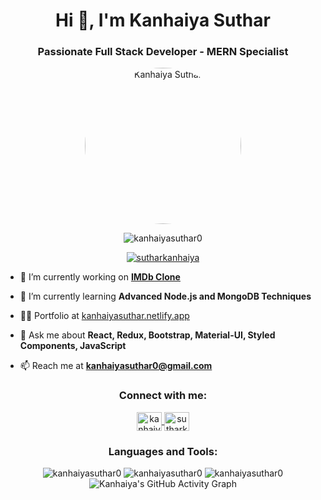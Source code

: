 <h1 align="center">Hi 👋, I'm Kanhaiya Suthar</h1>
<h3 align="center">Passionate Full Stack Developer - MERN Specialist</h3>

<p align="center">
    <img style="border-radius: 50%;" src="https://i.ibb.co/H7506CX/Java-Script-frameworks-rafiki.png" width="250" height="250" alt="Kanhaiya Suthar" />
</p>

<p align="center">
    <img src="https://komarev.com/ghpvc/?username=kanhaiyasuthar0&label=Profile%20Views&color=blueviolet&style=flat-square" alt="kanhaiyasuthar0" />
</p>

<p align="center">
    <a href="https://twitter.com/sutharkanhaiya" target="blank">
        <img src="https://img.shields.io/twitter/follow/sutharkanhaiya?logo=twitter&style=social" alt="sutharkanhaiya" />
    </a>
</p>

- 🔭 I’m currently working on **[IMDb Clone](https://github.com/kanhaiyasuthar0/imdb)**

- 🌱 I’m currently learning **Advanced Node.js and MongoDB Techniques**

- 👨‍💻 Portfolio at [kanhaiyasuthar.netlify.app](https://kanhaiyasuthar.netlify.app/)

- 💬 Ask me about **React, Redux, Bootstrap, Material-UI, Styled Components, JavaScript**

- 📫 Reach me at **kanhaiyasuthar0@gmail.com**

<h3 align="center">Connect with me:</h3>
<p align="center">
    <a href="https://linkedin.com/in/kanhaiya-suthar" target="blank">
        <img align="center" src="https://raw.githubusercontent.com/rahuldkjain/github-profile-readme-generator/master/src/images/icons/Social/linked-in-alt.svg" alt="kanhaiya-suthar" height="30" width="40" />
    </a>
    <a href="https://twitter.com/sutharkanhaiya" target="blank">
        <img align="center" src="https://raw.githubusercontent.com/rahuldkjain/github-profile-readme-generator/master/src/images/icons/Social/twitter.svg" alt="sutharkanhaiya" height="30" width="40" />
    </a>
</p>

<h3 align="center">Languages and Tools:</h3>
<p align="center">
    <!-- Icons for languages and tools -->
</p>

<div align="center">
    <img src="https://github-readme-stats.vercel.app/api/top-langs?username=kanhaiyasuthar0&show_icons=true&theme=vision-friendly-dark&layout=compact" alt="kanhaiyasuthar0" />
    <img src="https://github-readme-stats.vercel.app/api?username=kanhaiyasuthar0&show_icons=true&theme=vision-friendly-dark" alt="kanhaiyasuthar0" />
    <img src="https://github-readme-streak-stats.herokuapp.com/?user=kanhaiyasuthar0&theme=dark" alt="kanhaiyasuthar0" />
</div>

<div align="center">
    <img src="https://activity-graph.herokuapp.com/graph?username=kanhaiyasuthar0&theme=github" alt="Kanhaiya's GitHub Activity Graph" />
</div>
<br/>
